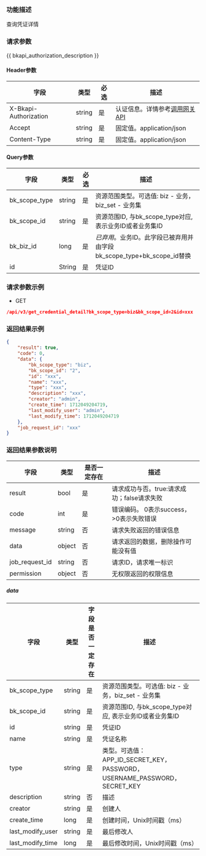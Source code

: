 ### 功能描述

查询凭证详情

### 请求参数

{{ bkapi_authorization_description }}

#### Header参数

| 字段                    | 类型     | 必选  | 描述                                                                                                                               |
|-----------------------|--------|-----|----------------------------------------------------------------------------------------------------------------------------------|
| X-Bkapi-Authorization | string | 是   | 认证信息。详情参考[调用网关 API](https://github.com/TencentBlueKing/BKDocs/blob/master/ZH/7.0/APIGateway/apigateway/use-api/use-apigw-api.md) |
| Accept                | string | 是   | 固定值。application/json                                                                                                             |
| Content-Type          | string | 是   | 固定值。application/json                                                                                                             |

#### Query参数

| 字段            | 类型     | 必选  | 描述                                                |
|---------------|--------|-----|---------------------------------------------------|
| bk_scope_type | string | 是   | 资源范围类型。可选值: biz - 业务，biz_set - 业务集                |
| bk_scope_id   | string | 是   | 资源范围ID, 与bk_scope_type对应, 表示业务ID或者业务集ID           |
| bk_biz_id     | long   | 是   | *已弃用*。业务ID。此字段已被弃用并由字段bk_scope_type+bk_scope_id替换 |
| id            | String | 是   | 凭证ID                                              |

### 请求参数示例

- GET

```json
/api/v3/get_credential_detail?bk_scope_type=biz&bk_scope_id=2&id=xxx
```

### 返回结果示例

```json
{
    "result": true,
    "code": 0,
    "data": {
        "bk_scope_type": "biz",
        "bk_scope_id": "2",
        "id": "xxx",
        "name": "xxx",
        "type": "xxx",
        "description": "xxx",
        "creator": "admin",
        "create_time": 1712049204719,
        "last_modify_user": "admin",
        "last_modify_time": 1712049204719
    },
    "job_request_id": "xxx"
}
```

### 返回结果参数说明

| 字段             | 类型     | 是否一定存在 | 描述                         |
|----------------|--------|--------|----------------------------|
| result         | bool   | 是      | 请求成功与否。true:请求成功；false请求失败 |
| code           | int    | 是      | 错误编码。 0表示success，>0表示失败错误  |
| message        | string | 否      | 请求失败返回的错误信息                |
| data           | object | 否      | 请求返回的数据，删除操作可能没有值          |
| job_request_id | string | 否      | 请求ID，请求唯一标识                |
| permission     | object | 否      | 无权限返回的权限信息                 |

##### data

| 字段               | 类型     | 字段是否一定存在 | 描述                                                             |
|------------------|--------|----------|----------------------------------------------------------------|
| bk_scope_type    | string | 是        | 资源范围类型。可选值: biz - 业务，biz_set - 业务集                             |
| bk_scope_id      | string | 是        | 资源范围ID, 与bk_scope_type对应, 表示业务ID或者业务集ID                        |
| id               | string | 是        | 凭证ID                                                           |
| name             | string | 是        | 凭证名称                                                           |
| type             | string | 是        | 类型。可选值：APP_ID_SECRET_KEY，PASSWORD，USERNAME_PASSWORD，SECRET_KEY |
| description      | string | 否        | 描述                                                             |
| creator          | string | 是        | 创建人                                                            |
| create_time      | long   | 是        | 创建时间，Unix时间戳（ms）                                               |
| last_modify_user | string | 是        | 最后修改人                                                          |
| last_modify_time | long   | 是        | 最后修改时间，Unix时间戳（ms）                                             |

